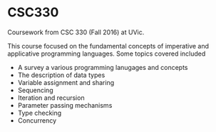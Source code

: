 # CSC330
Coursework from CSC 330 (Fall 2016) at UVic.

This course focused on the fundamental concepts of imperative and applicative programming languages.
Some topics covered included
- A survey a various programming lanugages and concepts
- The description of data types
- Variable assignment and sharing
- Sequencing
- Iteration and recursion
- Parameter passing mechanisms
- Type checking
- Concurrency
